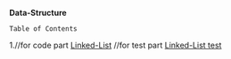 **Data-Structure**

`Table of Contents`

1.//for code part
[Linked-List](src/main/java/Data/Structures/LinkedList)
  //for test part
 [Linked-List test](src/test/java/Data/Structures/LinkedList)